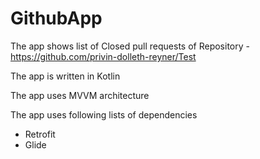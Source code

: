 # GithubApp

The app shows list of Closed pull requests of Repository - https://github.com/privin-dolleth-reyner/Test

The app is written in Kotlin

The app uses MVVM architecture 

The app uses following lists of dependencies

- Retrofit
- Glide
